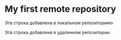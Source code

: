 # My first remote repository

Эта строка добавлена в локальном репозиториию

Эта строка добавлена в удаленном репозитории.
